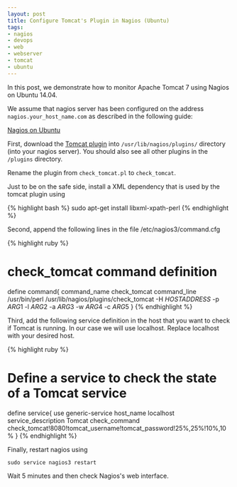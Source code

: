 ```yaml
---
layout: post
title: Configure Tomcat's Plugin in Nagios (Ubuntu)
tags:
- nagios
- devops
- web
- webserver
- tomcat
- ubuntu
---
```


In this post, we demonstrate how to monitor Apache Tomcat 7 using Nagios on Ubuntu 14.04.

We assume that nagios server has been configured on the address `nagios.your_host_name.com` as described in the following guide:

[Nagios on Ubuntu](https://help.ubuntu.com/lts/serverguide/nagios.html)

First, download the [Tomcat plugin](http://exchange.nagios.org/directory/Plugins/Java-Applications-and-Servers/Apache-Tomcat/check_tomcat-2Epl/details) into `/usr/lib/nagios/plugins/` directory (into your nagios server). You should also see all other plugins in the `/plugins` directory.

Rename the plugin from `check_tomcat.pl` to `check_tomcat`.

Just to be on the safe side, install a XML dependency that is used by the tomcat plugin using

{% highlight bash %}
sudo apt-get install libxml-xpath-perl
{% endhighlight %}

Second, append the following lines in the file /etc/nagios3/command.cfg

{% highlight ruby %}
# check_tomcat command definition
define command{
       command_name check_tomcat
       command_line /usr/bin/perl /usr/lib/nagios/plugins/check_tomcat -H $HOSTADDRESS$
       -p $ARG1$ -l $ARG2$ -a $ARG3$ -w $ARG4$ -c $ARG5$
}
{% endhighlight %}

Third, add the following service definition in the host that you want to check if Tomcat is running. In our case we will use localhost. Replace localhost with your desired host.

{% highlight ruby %}
# Define a service to check the state of a Tomcat service
define service{
       use                  generic-service
       host_name            localhost
       service_description  Tomcat
       check_command        check_tomcat!8080!tomcat_username!tomcat_password!25%,25%!10%,10%
}
{% endhighlight %}

Finally, restart nagios using

```
sudo service nagios3 restart
```

Wait 5 minutes and then check Nagios's web interface.
